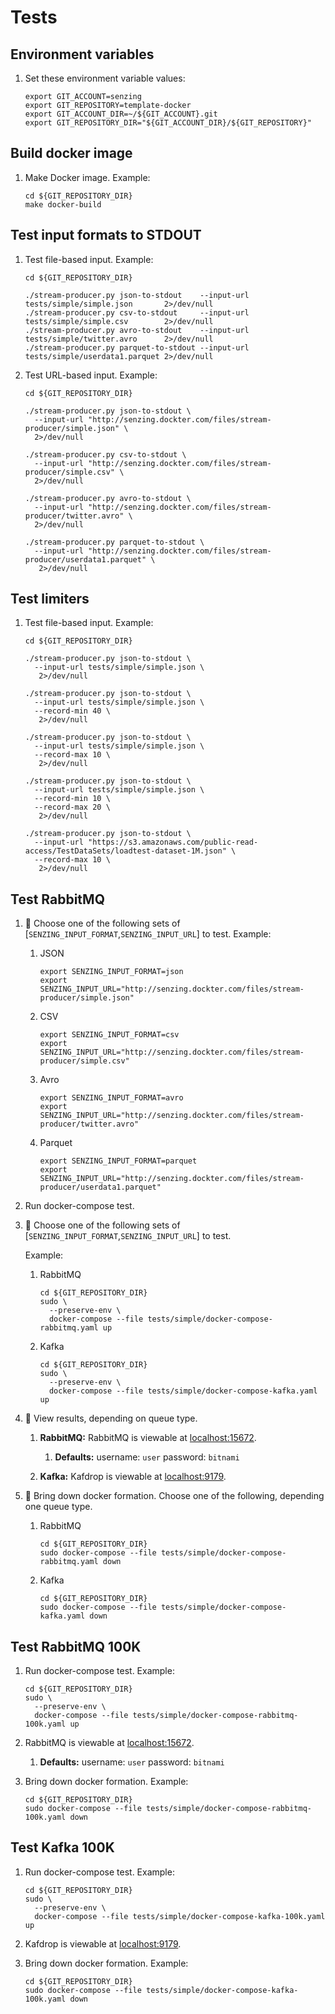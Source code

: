 # Tests

## Environment variables

1. Set these environment variable values:

    ```console
    export GIT_ACCOUNT=senzing
    export GIT_REPOSITORY=template-docker
    export GIT_ACCOUNT_DIR=~/${GIT_ACCOUNT}.git
    export GIT_REPOSITORY_DIR="${GIT_ACCOUNT_DIR}/${GIT_REPOSITORY}"
    ```

## Build docker image

1. Make Docker image.
   Example:

    ```console
    cd ${GIT_REPOSITORY_DIR}
    make docker-build
    ```

## Test input formats to STDOUT

1. Test file-based input.
   Example:

    ```console
    cd ${GIT_REPOSITORY_DIR}

    ./stream-producer.py json-to-stdout    --input-url tests/simple/simple.json       2>/dev/null
    ./stream-producer.py csv-to-stdout     --input-url tests/simple/simple.csv        2>/dev/null
    ./stream-producer.py avro-to-stdout    --input-url tests/simple/twitter.avro      2>/dev/null
    ./stream-producer.py parquet-to-stdout --input-url tests/simple/userdata1.parquet 2>/dev/null
    ```

1. Test URL-based input.
   Example:

    ```console
    cd ${GIT_REPOSITORY_DIR}

    ./stream-producer.py json-to-stdout \
      --input-url "http://senzing.dockter.com/files/stream-producer/simple.json" \
      2>/dev/null

    ./stream-producer.py csv-to-stdout \
      --input-url "http://senzing.dockter.com/files/stream-producer/simple.csv" \
      2>/dev/null

    ./stream-producer.py avro-to-stdout \
      --input-url "http://senzing.dockter.com/files/stream-producer/twitter.avro" \
      2>/dev/null

    ./stream-producer.py parquet-to-stdout \
      --input-url "http://senzing.dockter.com/files/stream-producer/userdata1.parquet" \
       2>/dev/null
    ```

## Test limiters

1. Test file-based input.
   Example:

    ```console
    cd ${GIT_REPOSITORY_DIR}

    ./stream-producer.py json-to-stdout \
      --input-url tests/simple/simple.json \
       2>/dev/null

    ./stream-producer.py json-to-stdout \
      --input-url tests/simple/simple.json \
      --record-min 40 \
       2>/dev/null

    ./stream-producer.py json-to-stdout \
      --input-url tests/simple/simple.json \
      --record-max 10 \
       2>/dev/null

    ./stream-producer.py json-to-stdout \
      --input-url tests/simple/simple.json \
      --record-min 10 \
      --record-max 20 \
       2>/dev/null

    ./stream-producer.py json-to-stdout \
      --input-url "https://s3.amazonaws.com/public-read-access/TestDataSets/loadtest-dataset-1M.json" \
      --record-max 10 \
       2>/dev/null

    ```

## Test RabbitMQ

1. :thinking: Choose one of the following sets of [`SENZING_INPUT_FORMAT`,`SENZING_INPUT_URL`] to test.
   Example:

    1. JSON

        ```console
        export SENZING_INPUT_FORMAT=json
        export SENZING_INPUT_URL="http://senzing.dockter.com/files/stream-producer/simple.json"
        ```

    1. CSV

        ```console
        export SENZING_INPUT_FORMAT=csv
        export SENZING_INPUT_URL="http://senzing.dockter.com/files/stream-producer/simple.csv"
        ```

    1. Avro

        ```console
        export SENZING_INPUT_FORMAT=avro
        export SENZING_INPUT_URL="http://senzing.dockter.com/files/stream-producer/twitter.avro"
        ```

    1. Parquet

        ```console
        export SENZING_INPUT_FORMAT=parquet
        export SENZING_INPUT_URL="http://senzing.dockter.com/files/stream-producer/userdata1.parquet"
        ```

1. Run docker-compose test.
1. :thinking: Choose one of the following sets of [`SENZING_INPUT_FORMAT`,`SENZING_INPUT_URL`] to test.

   Example:

    1. RabbitMQ

        ```console
        cd ${GIT_REPOSITORY_DIR}
        sudo \
          --preserve-env \
          docker-compose --file tests/simple/docker-compose-rabbitmq.yaml up
        ```

    1. Kafka

        ```console
        cd ${GIT_REPOSITORY_DIR}
        sudo \
          --preserve-env \
          docker-compose --file tests/simple/docker-compose-kafka.yaml up
        ```

1. :thinking: View results, depending on queue type.

    1. **RabbitMQ:** RabbitMQ is viewable at
       [localhost:15672](http://localhost:15672).
        1. **Defaults:** username: `user` password: `bitnami`

    1. **Kafka:** Kafdrop is viewable at
       [localhost:9179](http://localhost:9179).

1. :thinking: Bring down docker formation.
   Choose one of the following, depending one queue type.

    1. RabbitMQ

        ```console
        cd ${GIT_REPOSITORY_DIR}
        sudo docker-compose --file tests/simple/docker-compose-rabbitmq.yaml down
        ```

    1. Kafka

        ```console
        cd ${GIT_REPOSITORY_DIR}
        sudo docker-compose --file tests/simple/docker-compose-kafka.yaml down
        ```

## Test RabbitMQ 100K

1. Run docker-compose test.
   Example:

    ```console
    cd ${GIT_REPOSITORY_DIR}
    sudo \
      --preserve-env \
      docker-compose --file tests/simple/docker-compose-rabbitmq-100k.yaml up
    ```

1. RabbitMQ is viewable at
   [localhost:15672](http://localhost:15672).
    1. **Defaults:** username: `user` password: `bitnami`

1. Bring down docker formation.
   Example:

    ```console
    cd ${GIT_REPOSITORY_DIR}
    sudo docker-compose --file tests/simple/docker-compose-rabbitmq-100k.yaml down
    ```

## Test Kafka 100K

1. Run docker-compose test.
   Example:

    ```console
    cd ${GIT_REPOSITORY_DIR}
    sudo \
      --preserve-env \
      docker-compose --file tests/simple/docker-compose-kafka-100k.yaml up
    ```

1. Kafdrop is viewable at
   [localhost:9179](http://localhost:9179).

1. Bring down docker formation.
   Example:

    ```console
    cd ${GIT_REPOSITORY_DIR}
    sudo docker-compose --file tests/simple/docker-compose-kafka-100k.yaml down
    ```
